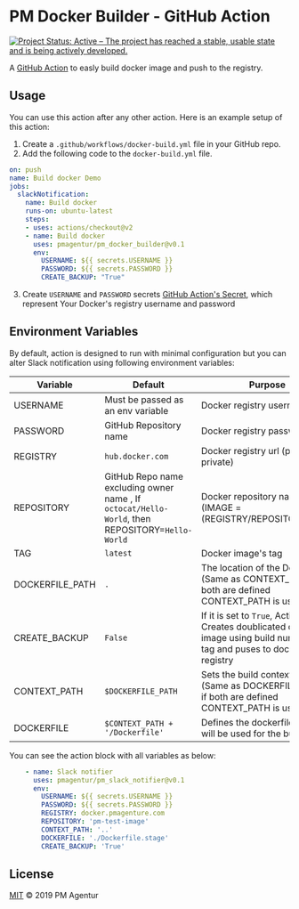 # PM Docker Builder - GitHub Action
[![Project Status: Active – The project has reached a stable, usable state and is being actively developed.](https://www.repostatus.org/badges/latest/active.svg)](https://www.repostatus.org/#active)


A [GitHub Action](https://github.com/features/actions) to easly build docker image and push to the registry.

## Usage

You can use this action after any other action. Here is an example setup of this action:

1. Create a `.github/workflows/docker-build.yml` file in your GitHub repo.
2. Add the following code to the `docker-build.yml` file.

```yml
on: push
name: Build docker Demo
jobs:
  slackNotification:
    name: Build docker
    runs-on: ubuntu-latest
    steps:
    - uses: actions/checkout@v2
    - name: Build docker
      uses: pmagentur/pm_docker_builder@v0.1
      env:
        USERNAME: ${{ secrets.USERNAME }}
        PASSWORD: ${{ secrets.PASSWORD }}
        CREATE_BACKUP: "True"

```

3. Create `USERNAME` and `PASSWORD` secrets [GitHub Action's Secret](https://help.github.com/en/actions/configuring-and-managing-workflows/creating-and-storing-encrypted-secrets), which represent Your Docker's registry username and password

## Environment Variables

By default, action is designed to run with minimal configuration but you can alter Slack notification using following environment variables:

Variable       | Default                                               | Purpose
---------------|-------------------------------------------------------|---------------------------------------------------------------------------------------------------------------------------------------
USERNAME  | Must be passed as an env variable                     | Docker registry username
PASSWORD  | GitHub Repository name                      | Docker registry password
REGISTRY | `hub.docker.com`                                               | Docker registry url (public or private)
REPOSITORY     | GitHub Repo name excluding owner name , If `octocat/Hello-World`, then REPOSITORY=`Hello-World` | Docker repository name (IMAGE = (REGISTRY/REPOSITORY:TAG))
TAG    | `latest`                                         | Docker image's tag
DOCKERFILE_PATH  | `.`                    | The location of the Dockerfile (Same as CONTEXT_PATH, if both are defined CONTEXT_PATH is used)
CREATE_BACKUP    | `False`                                              | If it is set to `True`, Action Creates doublicated docker image using build number as a tag and puses to docker registry
CONTEXT_PATH     | `$DOCKERFILE_PATH` | Sets the build context directory (Same as DOCKERFILE_PATH, if both are defined CONTEXT_PATH is used)
DOCKERFILE       | `$CONTEXT_PATH + '/Dockerfile'` | Defines the dockerfile which will be used for the build

You can see the action block with all variables as below:

```yml
    - name: Slack notifier
      uses: pmagentur/pm_slack_notifier@v0.1
      env:
        USERNAME: ${{ secrets.USERNAME }}
        PASSWORD: ${{ secrets.PASSWORD }}
        REGISTRY: docker.pmagenture.com
        REPOSITORY: 'pm-test-image'
        CONTEXT_PATH: '..'
        DOCKERFILE: './Dockerfile.stage'
        CREATE_BACKUP: 'True'
```

## License

[MIT](LICENSE) © 2019 PM Agentur
